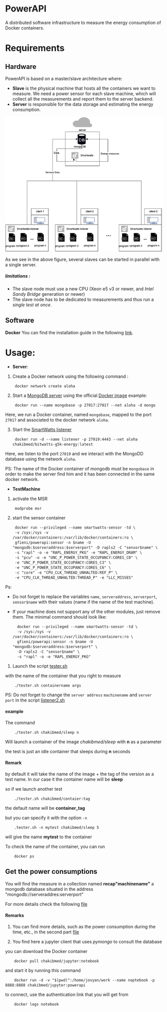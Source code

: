 # PowerAPI
A distributed software infrastructure to measure the energy consumption of Docker containers. 

# Requirements

## Hardware 

PowerAPI is based on a master/slave architecture where:
- **Slave** is the physical machine that hosts all the containers we want to measure. We need a power sensor for each slave machine, which will collect all the measurements and report them to the server backend.
- **Server** is responsible for the data storage and estimating the energy consumption.

![Smartwatts architecture](https://github.com/chakib-belgaid/powerapi-g5k/raw/master/images/SmartWatts.png "Smartwatts Architecture")

As we see in the above figure, several slaves can be started in parallel with a single server. 

##### limitations :
- The slave node must use a new CPU (Xeon e5 v3 or newer, and _Intel Sandy Bridge_ generation or newer)
- The slave node has to be dedicated to measurements and thus run a _single test at once_.

## Software

**Docker** 
You can find the installation guide in the following [link](https://docs.docker.com/install/linux/docker-ce/ubuntu/).


# Usage: 

- **Server**: 
1. Create a Docker network using the following command :
        
        docker network create aloha 

2. Start a [MongoDB server](https://www.mongodb.com) using the official [Docker image](https://hub.docker.com/_/mongo)
   example: 

        docker run --name mongobase -p 27017:27017 --net aloha -d mongo

Here, we run a Docker container, named `mongobase`, mapped to the port `27017` and associated to the docker network `aloha`.

3. Start the [SmartWatts listener](https://hub.docker.com/r/chakibmed/bitwatts-g5k-energy) 

        docker run -d --name listener -p 27019:4443 --net aloha chakibmed/bitwatts-g5k-energy:latest 

Here, we listen to the port `27019` and we interact with the MongoDD database using the network `aloha`.

PS: The name of the Docker container of mongodb must be `mongobase` in order to make the server find him and it has been connected in the same docker network. 


- **TestMachine** 
1. activate the MSR 
   
        modprobe msr

2. start the sensor container 
   
        docker run --privileged --name smartwatts-sensor -td \
        -v /sys:/sys -v /var/docker/containers:/var/lib/docker/containers:ro \
        gfieni/powerapi:sensor -n $name -U "mongodb:$serveraddress:$serverport" -D rapls2 -C "sensor$name" \
        -s "rapl" -o -e "RAPL_ENERGY_PKG" -e "RAPL_ENERGY_DRAM" \
        -s "pcu" -o -e "UNC_P_POWER_STATE_OCCUPANCY:CORES_C0" \
        -e "UNC_P_POWER_STATE_OCCUPANCY:CORES_C3" \
        -e "UNC_P_POWER_STATE_OCCUPANCY:CORES_C6" \
        -c "core" -e "CPU_CLK_THREAD_UNHALTED:REF_P" \
        -e "CPU_CLK_THREAD_UNHALTED:THREAD_P" -e "LLC_MISSES"

Ps:
- Do not forget to replace the variables `name`, `serveraddress`, `serverport`, `sensor$name`  with their values (name if the name of the test machine).
- If your machine does not support any of the other modules, just remove them. The minimal command should look like:
  
        docker run --privileged --name smartwatts-sensor -td \
        -v /sys:/sys -v /var/docker/containers:/var/lib/docker/containers:ro \
        gfieni/powerapi:sensor -n $name -U "mongodb:$serveraddress:$serverport" \
        -D rapls2 -C "sensor$name" \
        -s "rapl" -o -e "RAPL_ENERGY_PKG"

1. Launch the script [tester.sh](tester.sh)

with the name of the container that you right to measure  

        ./tester.sh containername args 
        
PS: Do not forget to change the `server address` `machinename` and `server port` in the script [listener2.sh](listener2.sh)

#### example 

The command 

        ./tester.sh chakibmed/sleep n

Will launch a container of the image *chakibmed/sleep* with **n** as a parameter  

the test is just an idle container that sleeps during **n** seconds 

#### Remark 
by default it will take the name of the image + the tag of the version as a test name. In our case it the container name will be **sleep** 

so if we launch another test 

        ./tester.sh chakibmed/contaier:tag 

the default name will be **container_tag** 

but you can specify it with the option `-n`

        .tester.sh -n mytest chakibmed/sleep 5 

will give the name **mytest** to the container 

To check the name of the container, you can run 

        docker ps 

## Get the power consumptions 

You will find the measure in a collection named **recap"machinename"** a mongodb database situated in the address "mongodb://serveraddres:serverport" 

For more details check the following [file](computeConso.ipynb) 

#### Remarks

1. You can find more details, such as the power consumption during the time, etc., in the second part [file](computeConso.ipynb)

2. You find here a jupyter client that uses *pymongo* to consult the database 

you can download the Docker container 
        
        docker pull chakibmed/jupyter:notebook 

and start it by running this command 

        docker run -d -v "$(pwd)":/home/jovyan/work --name noptebook -p 8888:8888 chakibmed/jupyter:powerapi 

to connect, use the authentication link that you will get from 

        docker logs notebook 

